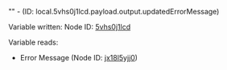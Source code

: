 "" - (ID: local.5vhs0j1lcd.payload.output.updatedErrorMessage)

Variable written:
Node ID: [5vhs0j1lcd](../nodes/5vhs0j1lcd.md)

Variable reads:
* Error Message (Node ID: [jx18l5yjj0](../nodes/jx18l5yjj0.md))
